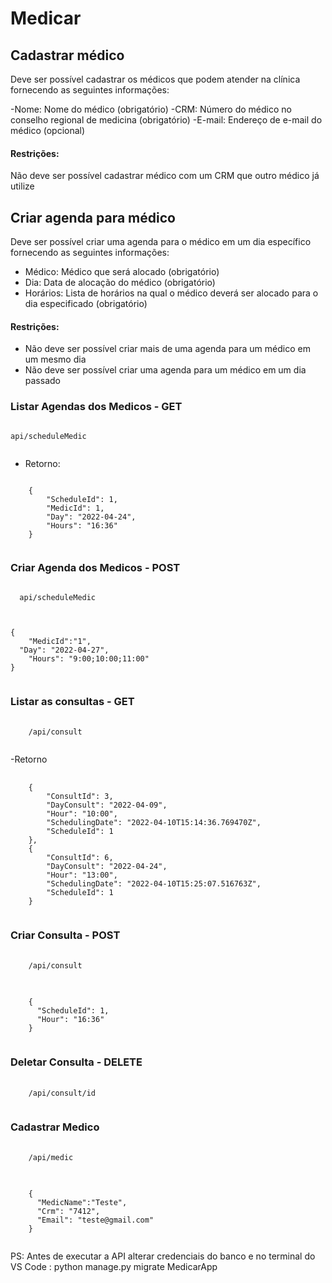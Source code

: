 # Medicar
## Cadastrar médico
Deve ser possível cadastrar os médicos que podem atender na clínica fornecendo as seguintes informações:

-Nome: Nome do médico (obrigatório)
-CRM: Número do médico no conselho regional de medicina (obrigatório)
-E-mail: Endereço de e-mail do médico (opcional)

#### Restrições:
Não deve ser possível cadastrar médico com um CRM que outro médico já utilize

## Criar agenda para médico
Deve ser possível criar uma agenda para o médico em um dia específico fornecendo as seguintes informações:

- Médico: Médico que será alocado (obrigatório)
- Dia: Data de alocação do médico (obrigatório)
- Horários: Lista de horários na qual o médico deverá ser alocado para o dia especificado (obrigatório)
#### Restrições:
- Não deve ser possível criar mais de uma agenda para um médico em um mesmo dia
- Não deve ser possível criar uma agenda para um médico em um dia passado

### Listar Agendas dos Medicos - GET
<pre>
<code>
api/scheduleMedic
 </code>
</pre>
- Retorno:
<pre>
<code>
	{
		"ScheduleId": 1,
		"MedicId": 1,
		"Day": "2022-04-24",
		"Hours": "16:36"
	}
  </code>
</pre>

### Criar Agenda dos Medicos - POST

<pre>
<code>
  api/scheduleMedic
 </code>
</pre>
<pre>
<code>
{
	"MedicId":"1",
  "Day": "2022-04-27",
	"Hours": "9:00;10:00;11:00"
}
 </code>
</pre>

### Listar as consultas - GET

<pre>
	<code>
    /api/consult
	</code>
</pre>

-Retorno

<pre>
	<code>
    {
		"ConsultId": 3,
		"DayConsult": "2022-04-09",
		"Hour": "10:00",
		"SchedulingDate": "2022-04-10T15:14:36.769470Z",
		"ScheduleId": 1
	},
	{
		"ConsultId": 6,
		"DayConsult": "2022-04-24",
		"Hour": "13:00",
		"SchedulingDate": "2022-04-10T15:25:07.516763Z",
		"ScheduleId": 1
	}
	</code>
</pre>

### Criar Consulta - POST

<pre>
	<code>
    /api/consult
	</code>
</pre>

<pre>
	<code>
    {
      "ScheduleId": 1,
      "Hour": "16:36"
    }
	</code>
</pre>

### Deletar Consulta - DELETE

<pre>
	<code>
    /api/consult/id
	</code>
</pre>

### Cadastrar Medico

<pre>
	<code>
    /api/medic
	</code>
</pre>

<pre>
	<code>
    {
      "MedicName":"Teste",
      "Crm": "7412",
      "Email": "teste@gmail.com"
    }
	</code>
</pre>

PS: Antes de executar a API alterar credenciais do banco e no terminal do VS Code : python manage.py migrate MedicarApp

